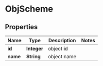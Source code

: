 

# ObjScheme


## Properties

| Name | Type | Description | Notes |
|------------ | ------------- | ------------- | -------------|
|**id** | **Integer** | object id |  |
|**name** | **String** | object name |  |



